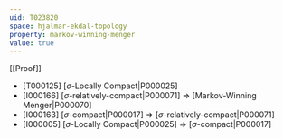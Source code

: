 ```yaml
---
uid: T023820
space: hjalmar-ekdal-topology
property: markov-winning-menger
value: true
---
```

[[Proof]]

* [T000125] [$\sigma$-Locally Compact|P000025]
* [I000166] [$\sigma$-relatively-compact|P000071] => [Markov-Winning Menger|P000070]
* [I000163] [$\sigma$-compact|P000017] => [$\sigma$-relatively-compact|P000071]
* [I000005] [$\sigma$-Locally Compact|P000025] => [$\sigma$-compact|P000017]

